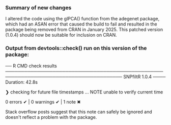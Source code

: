 ### Summary of new changes
I altered the code using the glPCA() function from the adegenet package, which had an ASAN error that caused the build to fail and resulted in the package being removed from CRAN in January 2025. This patched version (1.0.4) should now be suitable for inclusion on CRAN.

### Output from devtools::check() run on this version of the package:

── R CMD check results ─────────────────────────────────────────────────────────────────────────────────────── SNPfiltR 1.0.4 ────
Duration: 42.8s

❯ checking for future file timestamps ... NOTE
  unable to verify current time

0 errors ✔ | 0 warnings ✔ | 1 note ✖

Stack overflow posts suggest that this note can safely be ignored and doesn't reflect a problem with the package.